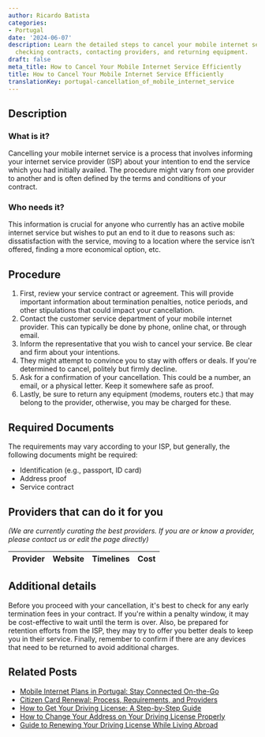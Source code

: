 ```yaml
---
author: Ricardo Batista
categories:
- Portugal
date: '2024-06-07'
description: Learn the detailed steps to cancel your mobile internet service, including
  checking contracts, contacting providers, and returning equipment.
draft: false
meta_title: How to Cancel Your Mobile Internet Service Efficiently
title: How to Cancel Your Mobile Internet Service Efficiently
translationKey: portugal-cancellation_of_mobile_internet_service
---
```


## Description
### What is it?
Cancelling your mobile internet service is a process that involves informing your internet service provider (ISP) about your intention to end the service which you had initially availed. The procedure might vary from one provider to another and is often defined by the terms and conditions of your contract.

### Who needs it?
This information is crucial for anyone who currently has an active mobile internet service but wishes to put an end to it due to reasons such as: dissatisfaction with the service, moving to a location where the service isn’t offered, finding a more economical option, etc.

## Procedure
1. First, review your service contract or agreement. This will provide important information about termination penalties, notice periods, and other stipulations that could impact your cancellation.
2. Contact the customer service department of your mobile internet provider. This can typically be done by phone, online chat, or through email.
3. Inform the representative that you wish to cancel your service. Be clear and firm about your intentions.
4. They might attempt to convince you to stay with offers or deals. If you're determined to cancel, politely but firmly decline.
5. Ask for a confirmation of your cancellation. This could be a number, an email, or a physical letter. Keep it somewhere safe as proof.
6. Lastly, be sure to return any equipment (modems, routers etc.) that may belong to the provider, otherwise, you may be charged for these.

## Required Documents
The requirements may vary according to your ISP, but generally, the following documents might be required:
- Identification (e.g., passport, ID card)
- Address proof
- Service contract

## Providers that can do it for you

_(We are currently curating the best providers. If you are or know a provider, please contact us or edit the page directly)_

| Provider        |     Website     |     Timelines    |       Cost      |
| :-------------: | :-------------: |  :-------------: | :-------------: |

## Additional details
Before you proceed with your cancellation, it's best to check for any early termination fees in your contract. If you're within a penalty window, it may be cost-effective to wait until the term is over. Also, be prepared for retention efforts from the ISP, they may try to offer you better deals to keep you in their service. Finally, remember to confirm if there are any devices that need to be returned to avoid additional charges.



## Related Posts

- [Mobile Internet Plans in Portugal: Stay Connected On-the-Go](https://tramitit.com/guides/portugal/request_for_mobile_internet_service_subscription/)
- [Citizen Card Renewal: Process, Requirements, and Providers](https://tramitit.com/guides/portugal/renewal_of_citizen_card/)
- [How to Get Your Driving License: A Step-by-Step Guide](https://tramitit.com/guides/portugal/request_for_driving_license/)
- [How to Change Your Address on Your Driving License Properly](https://tramitit.com/guides/portugal/change_of_address_on_driving_license/)
- [Guide to Renewing Your Driving License While Living Abroad](https://tramitit.com/guides/portugal/renewal_of_driving_license/)